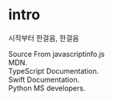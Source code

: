 # intro  
시작부터 한걸음, 한걸음  
  
Source From
javascriptinfo.js  
MDN.  
TypeScript Documentation.  
Swift Documentation.  
Python MS developers.  